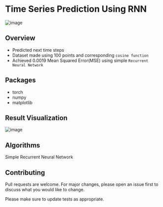 # Time Series Prediction Using RNN
![image](https://user-images.githubusercontent.com/113231185/213910823-e8220501-01ff-4095-b5e3-142fcebe2655.png)

## Overview
- Predicted next time steps
- Dataset made using 100 points and corresponding `cosine function` 
- Achieved 0.0019 Mean Squared Error(MSE) using simple `Recurrent Neural Network`

## Packages
- torch
- numpy
- matplotlib

## Result Visualization
![image](https://user-images.githubusercontent.com/113231185/213911151-5e2aa743-907f-4b35-a1a4-ebded0dd488b.png)


## Algorithms
Simple Recurrent Neural Network

## Contributing

Pull requests are welcome. For major changes, please open an issue first
to discuss what you would like to change.

Please make sure to update tests as appropriate.
